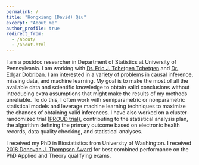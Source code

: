 ```yaml
---
permalink: /
title: "Hongxiang (David) Qiu"
excerpt: "About me"
author_profile: true
redirect_from: 
  - /about/
  - /about.html
---
```


I am a postdoc researcher in Department of Statistics at University of Pennsylvania. I am working with [Dr. Eric J. Tchetgen Tchetgen](https://statistics.wharton.upenn.edu/profile/ett/) and [Dr. Edgar Dobriban](https://statistics.wharton.upenn.edu/profile/dobriban/). I am interested in a variety of problems in causal inference, missing data, and machine learning. My goal is to make the most of all the available data and scientific knowledge to obtain valid conclusions without introducing extra assumptions that might make the results of my methods unreliable. To do this, I often work with semiparametric or nonparametric statistical models and leverage machine learning techniques to maximize the chances of obtaining valid inferences. I have also worked on a cluster-randomized trial ([PROUD trial](https://clinicaltrials.gov/ct2/show/NCT03407638)), contributing to the statistical analysis plan, the algorithm defining the primary outcome based on electronic health records, data quality checking, and statistical analyses.

I received my PhD in Biostatistics from University of Washington. I received [2018 Donovan J. Thompson Award](https://www.biostat.washington.edu/news/doctoral-students-recognized-excellence) for best combined performance on the PhD Applied and Theory qualifying exams.
